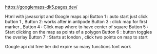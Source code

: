 https://googlemaps-dk5.pages.dev/

Html with javascript and Google maps api
Button 1 : auto start just click button 1 ,
Button 2: works after in antipode 
Button 3 : click map for first marker , 
Button 4 : Click map where to have center of square
Button 5 : Start clicking on the map as points of a polygon
Button 6 : button toggles the overlay
Button 7 : Starts at london , click two points on map to start

Google api did free tier did expire so many functions font work



